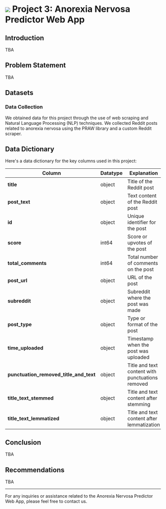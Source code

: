 # ![](https://ga-dash.s3.amazonaws.com/production/assets/logo-9f88ae6c9c3871690e33280fcf557f33.png) Project 3: Anorexia Nervosa Predictor Web App

## Introduction

TBA

## Problem Statement

TBA

## Datasets

### Data Collection
We obtained data for this project through the use of web scraping and Natural Language Processing (NLP) techniques. We collected Reddit posts related to anorexia nervosa using the PRAW library and a custom Reddit scraper.

## Data Dictionary

Here's a data dictionary for the key columns used in this project:

| Column                             | Datatype  | Explanation                                           |
| ---------------------------------- | --------- | ----------------------------------------------------- |
| **title**                          | object    | Title of the Reddit post                              |
| **post_text**                      | object    | Text content of the Reddit post                       |
| **id**                             | object    | Unique identifier for the post                        |
| **score**                          | int64     | Score or upvotes of the post                          |
| **total_comments**                 | int64     | Total number of comments on the post                  |
| **post_url**                       | object    | URL of the post                                        |
| **subreddit**                      | object    | Subreddit where the post was made                      |
| **post_type**                      | object    | Type or format of the post                             |
| **time_uploaded**                  | object    | Timestamp when the post was uploaded                   |
| **punctuation_removed_title_and_text**  | object    | Title and text content with punctuations removed        |
| **title_text_stemmed**             | object    | Title and text content after stemming                  |
| **title_text_lemmatized**          | object    | Title and text content after lemmatization             |

## Conclusion

TBA

## Recommendations

TBA

---

For any inquiries or assistance related to the Anorexia Nervosa Predictor Web App, please feel free to contact us.
